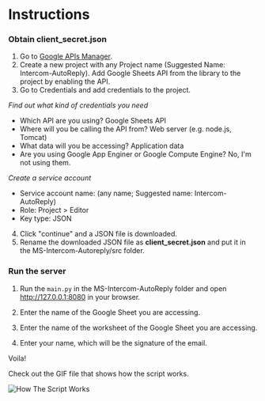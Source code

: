 # Instructions

### Obtain client_secret.json
1. Go to [Google APIs Manager](https://console.developers.google.com/).
2. Create a new project with any Project name (Suggested Name: Intercom-AutoReply). Add Google Sheets API from the library to the project by enabling the API. 
3. Go to Credentials and add credentials to the project.

*Find out what kind of credentials you need*
- Which API are you using? Google Sheets API
- Where will you be calling the API from? Web server (e.g. node.js, Tomcat)
- What data will you be accessing? Application data
- Are you using Google App Enginer or Google Compute Engine? No, I'm not using them.

*Create a service account*
- Service account name: (any name; Suggested name: Intercom-AutoReply)
- Role: Project > Editor
- Key type: JSON

4. Click "continue" and a JSON file is downloaded. 
5. Rename the downloaded JSON file as **client_secret.json** and put it in the MS-Intercom-Autoreply/src folder.

### Run the server

1. Run the `main.py` in the MS-Intercom-AutoReply folder and open http://127.0.0.1:8080 in your browser.

2. Enter the name of the Google Sheet you are accessing.

3. Enter the name of the worksheet of the Google Sheet you are accessing.

4. Enter your name, which will be the signature of the email. 

Voila!

Check out the GIF file that shows how the script works.

![How The Script Works](https://github.com/yongzx/MS-Intercom-AutoReply/blob/master/docs/Intercom-Automate-Email.gif)


